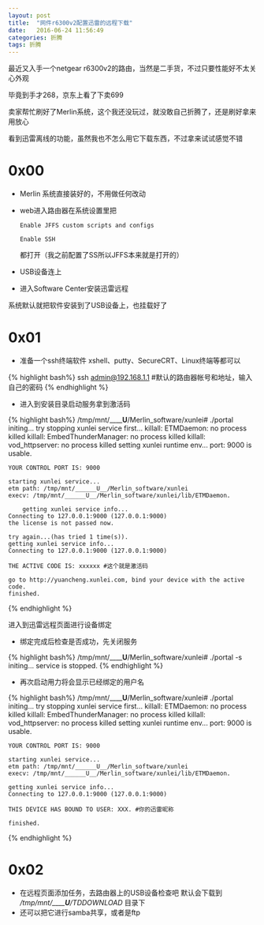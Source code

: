 ```yaml
---
layout: post
title:  "网件r6300v2配置迅雷的远程下载"
date:   2016-06-24 11:56:49
categories: 折腾
tags: 折腾
---
```


最近又入手一个netgear r6300v2的路由，当然是二手货，不过只要性能好不太关心外观

毕竟到手才268，京东上看了下卖699


卖家帮忙刷好了Merlin系统，这个我还没玩过，就没敢自己折腾了，还是刷好拿来用放心

看到迅雷离线的功能，虽然我也不怎么用它下载东西，不过拿来试试感觉不错

# 0x00


  * Merlin 系统直接装好的，不用做任何改动
  * web进入路由器在系统设置里把

        Enable JFFS custom scripts and configs

        Enable SSH

     都打开（我之前配置了SS所以JFFS本来就是打开的）
  * USB设备连上
  * 进入Software Center安装迅雷远程

系统默认就把软件安装到了USB设备上，也挂载好了

# 0x01

   * 准备一个ssh终端软件 xshell、putty、SecureCRT、Linux终端等都可以

   {% highlight bash%}
   ssh admin@192.168.1.1 #默认的路由器帐号和地址，输入自己的密码
   {% endhighlight %}
   * 进入到安装目录启动服务拿到激活码

   {% highlight bash%}
    /tmp/mnt/______U__/Merlin_software/xunlei# ./portal
    initing...
    try stopping xunlei service first...
    killall: ETMDaemon: no process killed
    killall: EmbedThunderManager: no process killed
    killall: vod_httpserver: no process killed
    setting xunlei runtime env...
    port: 9000 is usable.

    YOUR CONTROL PORT IS: 9000

    starting xunlei service...
    etm path: /tmp/mnt/______U__/Merlin_software/xunlei
    execv: /tmp/mnt/______U__/Merlin_software/xunlei/lib/ETMDaemon.

        getting xunlei service info...
    Connecting to 127.0.0.1:9000 (127.0.0.1:9000)
    the license is not passed now.

    try again...(has tried 1 time(s)).
    getting xunlei service info...
    Connecting to 127.0.0.1:9000 (127.0.0.1:9000)

    THE ACTIVE CODE IS: xxxxxx #这个就是激活码

    go to http://yuancheng.xunlei.com, bind your device with the active code.
    finished.
   {% endhighlight %}

   进入到迅雷远程页面进行设备绑定

   * 绑定完成后检查是否成功，先关闭服务

   {% highlight bash%}
    /tmp/mnt/______U__/Merlin_software/xunlei# ./portal -s
    initing...
    service is stopped.
   {% endhighlight %}

   * 再次启动用力将会显示已经绑定的用户名

   {% highlight bash%}
    /tmp/mnt/______U__/Merlin_software/xunlei# ./portal
    initing...
    try stopping xunlei service first...
    killall: ETMDaemon: no process killed
    killall: EmbedThunderManager: no process killed
    killall: vod_httpserver: no process killed
    setting xunlei runtime env...
    port: 9000 is usable.

    YOUR CONTROL PORT IS: 9000

    starting xunlei service...
    etm path: /tmp/mnt/______U__/Merlin_software/xunlei
    execv: /tmp/mnt/______U__/Merlin_software/xunlei/lib/ETMDaemon.

    getting xunlei service info...
    Connecting to 127.0.0.1:9000 (127.0.0.1:9000)

    THIS DEVICE HAS BOUND TO USER: XXX. #你的迅雷昵称

    finished.
   {% endhighlight %}

# 0x02

* 在远程页面添加任务，去路由器上的USB设备检查吧  默认会下载到 */tmp/mnt/______U__/TDDOWNLOAD* 目录下
* 还可以把它进行samba共享，或者是ftp

